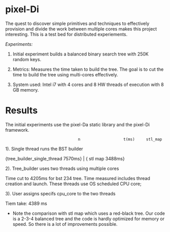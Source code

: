 # pixel-Di
The quest to discover simple primitives and techniques to effectively provision and divide the work between multiple cores makes this project interesting. This is a test bed for distributed experiements.

*Experiments:*

1. Initial experiment builds a balanced binary search tree with 250K random keys. 

2. Metrics: Measures the time taken to build the tree. The goal is to cut the time to build the tree using multi-cores effectively.

3. System used: Intel i7 with 4 cores and 8 HW threads of execution with 8 GB memory.

# Results 

The initial experiments use the pixel-Da static library and the pixel-Di framework.

                                 	n	                t(ms)	  stl_map			
1). Single thread runs the BST builder	

   {tree_builder_single_thread	 7570ms} | { stl map   3488ms}

2). Tree_builder uses two threads using multiple cores

Time cut to  4205ms for bst 234 tree. Time measured includes thread creation and launch.
These threads use OS scheduled CPU core;

3). User assigns specifs cpu_core to the two threads		

Tiem take: 4389	ms

* Note the comparison with stl map which uses a red-black tree. Our code is a 2-3-4 balanced tree and the code is hardly optimized for memory or speed. So there is a lot of improvements possible.
